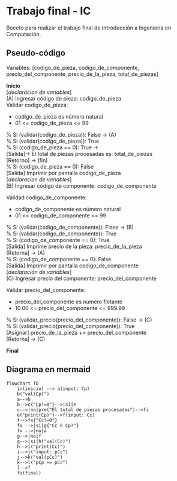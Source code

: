 # Trabajo final - IC

Boceto para realizar el trabajo final de Introducción a Ingeniería en Computación.

## Pseudo-código

Variables: [codigo_de_pieza, codigo_de_componente, precio_del_componente, precio_de_la_pieza, total_de_piezas]

**Inicio**  
[_declaracion de variables_]  
(A) Ingresar código de pieza: codigo_de_pieza  
Validar codigo_de_pieza:  
- codigo_de_pieza es número natural
- 01 <= codigo_de_pieza <= 99   

% Si (validar(codigo_de_pieza)): False -> (A)  
% Si (validar(codigo_de_pieza)): True  
% Si (codigo_de_pieza == 0): True ->  
[Salida]-> El total de piezas procesadas es: total_de_piezas  
[Retorno] -> (fin)  
% Si (codigo_de_pieza == 0): False  
[Salida] Imprimir por pantalla codigo_de_pieza  
[_declaracion de variables_]  
(B) Ingresar código de componente: codigo_de_componente  

Validad codigo_de_componente:  
- codigo_de_componente es número natural  
- 01 <= codigo_de_componente <= 99  

% Si (validar(codigo_de_componente)): Flase -> (B)  
% Si (validar(codigo_de_componente)): True  
% Si (codigo_de_componente == 0): True  
[Salida] Imprime precio de la pieza: precio_de_la_pieza  
[Retorna] -> (A)  
% Si (codigo_de_componente == 0): False  
[Salida] Imprimir por pantalla codigo_de_componente  
[_declaración de variables_]  
(C) Ingresar precio del componente: precio_del_componente

Validar precio_del_componente:  
- precio_del_componente es numero flotante  
- 10.00 <= precio_del_componente <= 999.99  

% Si (validar_precio(precio_del_componente)): False -> (C)  
% Si (validar_precio(precio_del_componente)): True  
[Asignar] precio_de_la_pieza += precio_del_componente  
[Retorna] -> (C)


**Final**

## Diagrama en mermaid
```mermaid
flowchart TD
    in(inicio) --> a(input: Cp)
    b("val(Cp)")
    a-->b
    b-->c{"Cp!=0"}-->|si|e
    c-->|no|pre("El total de piezas procesadas")-->fi
    e("print(Cp)")-->f(input: Cc)
    f-->fx{"Cc!=0"}
    fx -->|si|g{"Cc € Cp?"}
    fx -->|no|a
    g-->|no|f
    g-->|si|h("val(Cc)")
    h-->i("print(Cc)")
    i-->j("input: pCc")
    j-->k("val(pCc)")
    k-->l("pCp += pCc")
    l-->f
    fi(final)

```


